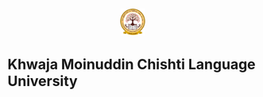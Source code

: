 <p align="center">
  <img src="https://github.com/kmclu/.github/blob/4428ff191151b02a5918f546b20cd83c501cfef1/profile/KMCLU%20Logo.png" width="10%" alt='KMCLU Logo'>  
 </p>
 
 # Khwaja Moinuddin Chishti Language University 
 


